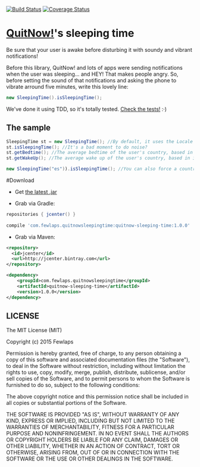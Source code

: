 [![Build Status](https://travis-ci.org/Fewlaps/quitnow-sleep-time.svg?branch=master)](https://travis-ci.org/Fewlaps/quitnow-sleep-time)
[![Coverage Status](https://coveralls.io/repos/Fewlaps/quitnow-sleep-time/badge.svg?branch=master&service=github)](https://coveralls.io/github/Fewlaps/quitnow-sleep-time?branch=master)

# [QuitNow!](http://quitnowapp.com)'s sleeping time
Be sure that your user is awake before disturbing it with soundy and vibrant notifications!

Before this library, QuitNow! and lots of apps were sending notifications when the user was sleeping... and HEY! That makes people angry. So, before setting the sound of that notifications and asking the phone to vibrate arround five minutes, write this lovely line:

```java
new SleepingTime().isSleepingTime();
```

We've done it using TDD, so it's totally tested. [Check the tests!](https://github.com/Fewlaps/quitnow-sleep-time/tree/master/src/test/java/com/fewlaps/quitnowsleepingtime) :·)

The sample
----------

```java
SleepingTime st = new SleepingTime(); //By default, it uses the Locale of the phone
st.isSleepingTime(); //It's a bad moment to do noise?
st.getBedtime(); //The average bedtime of the user's country, based in its Locale
st.getWakeUp(); //The average wake up of the user's country, based in its Locale

new SleepingTime("es")).isSleepingTime(); //You can also force a country code
```

#Download

* Get <a href="https://github.com/Fewlaps/quitnow-sleep-time/releases/download/v1.0/quitnow-sleeping-time-1.0.0.jar">the latest .jar</a> 

* Grab via Gradle:
```groovy
repositories { jcenter() }
    
compile 'com.fewlaps.quitnowsleepingtime:quitnow-sleeping-time:1.0.0'
```
* Grab via Maven:
```xml
<repository>
  <id>jcenter</id>
  <url>http://jcenter.bintray.com</url>
</repository>

<dependency>
    <groupId>com.fewlaps.quitnowsleepingtime</groupId>
    <artifactId>quitnow-sleeping-time</artifactId>
    <version>1.0.0</version>
</dependency>
```


## LICENSE ##

The MIT License (MIT)

Copyright (c) 2015 Fewlaps

Permission is hereby granted, free of charge, to any person obtaining a copy
of this software and associated documentation files (the "Software"), to deal
in the Software without restriction, including without limitation the rights
to use, copy, modify, merge, publish, distribute, sublicense, and/or sell
copies of the Software, and to permit persons to whom the Software is
furnished to do so, subject to the following conditions:

The above copyright notice and this permission notice shall be included in all
copies or substantial portions of the Software.

THE SOFTWARE IS PROVIDED "AS IS", WITHOUT WARRANTY OF ANY KIND, EXPRESS OR
IMPLIED, INCLUDING BUT NOT LIMITED TO THE WARRANTIES OF MERCHANTABILITY,
FITNESS FOR A PARTICULAR PURPOSE AND NONINFRINGEMENT. IN NO EVENT SHALL THE
AUTHORS OR COPYRIGHT HOLDERS BE LIABLE FOR ANY CLAIM, DAMAGES OR OTHER
LIABILITY, WHETHER IN AN ACTION OF CONTRACT, TORT OR OTHERWISE, ARISING FROM,
OUT OF OR IN CONNECTION WITH THE SOFTWARE OR THE USE OR OTHER DEALINGS IN THE
SOFTWARE.

